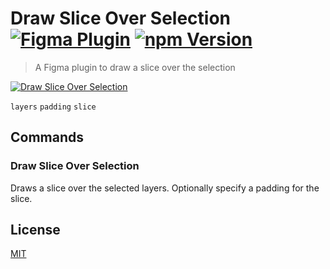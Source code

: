 # Draw Slice Over Selection [![Figma Plugin](https://img.shields.io/badge/figma-Draw%20Slice%20Over%20Selection-yellow?cacheSeconds=1800)](https://figma.com/c/plugin/767379335945775056/Draw-Slice-Over-Selection) [![npm Version](https://img.shields.io/npm/v/figma-draw-slice-over-selection?cacheSeconds=1800)](https://npmjs.com/package/figma-draw-slice-over-selection)

> A Figma plugin to draw a slice over the selection

[![Draw Slice Over Selection](https://raw.githubusercontent.com/yuanqing/figma-plugins/master/packages/figma-draw-slice-over-selection/media/cover.png)](https://figma.com/c/plugin/767379335945775056/Draw-Slice-Over-Selection)

`layers` `padding` `slice`

## Commands

### Draw Slice Over Selection

Draws a slice over the selected layers. Optionally specify a padding for the slice.

## License

[MIT](/LICENSE.md)
